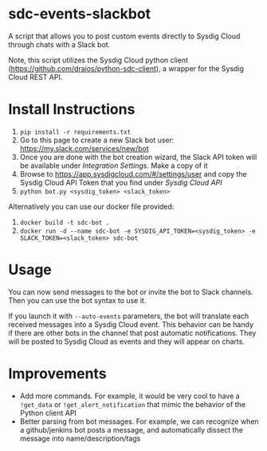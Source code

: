 # sdc-events-slackbot
A script that allows you to post custom events directly to Sysdig Cloud through chats with a Slack bot.

Note, this script utilizes the Sysdig Cloud python client (https://github.com/draios/python-sdc-client), a wrapper for the Sysdig Cloud REST API. 

# Install Instructions
1. `pip install -r requirements.txt` 
2. Go to this page to create a new Slack bot user: https://my.slack.com/services/new/bot
3. Once you are done with the bot creation wizard, the Slack API token will be available under _Integration Settings_. Make a copy of it
4. Browse to https://app.sysdigcloud.com/#/settings/user and copy the Sysdig Cloud API Token that you find under _Sysdig Cloud API_
5. `python bot.py <sysdig_token> <slack_token>`

Alternatively you can use our docker file provided:

1. `docker build -t sdc-bot .`
2. `docker run -d --name sdc-bot -e SYSDIG_API_TOKEN=<sysdig_token> -e SLACK_TOKEN=<slack_token> sdc-bot`

# Usage

You can now send messages to the bot or invite the bot to Slack channels. Then you can use the bot syntax to use it.

If you launch it with `--auto-events` parameters, the bot will translate each received messages into a Sysdig Cloud event. This behavior can be handy if there are other bots in the channel that post automatic notifications. They will be posted to Sysdig Cloud as events and they will appear on charts.

# Improvements

- Add more commands. For example, it would be very cool to have a `!get_data` or `!get_alert_notification` that mimic the behavior of the Python client API
- Better parsing from bot messages. For example, we can recognize when a github/jenkins bot posts a message, and automatically dissect the message into name/description/tags
